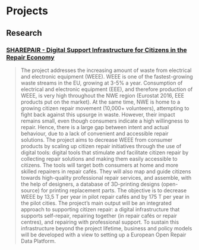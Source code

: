 # Projects

## Research

### [SHAREPAIR - Digital Support Infrastructure for Citizens in the Repair Economy](https://www.nweurope.eu/projects/project-search/sharepair-digital-support-infrastructure-for-citizens-in-the-repair-economy/)

> The project addresses the increasing amount of waste from electrical and electronic equipment (WEEE). WEEE is one of the fastest-growing waste streams in the EU, growing at 3-5% a year. Consumption of electrical and electronic equipment (EEE), and therefore production of WEEE, is very high throughout the NWE region (Eurostat 2016, EEE products put on the market). At the same time, NWE is home to a growing citizen repair movement (10,000+ volunteers), attempting to fight back against this upsurge in waste. However, their impact remains small, even though consumers indicate a high willingness to repair. Hence, there is a large gap between intent and actual behaviour, due to a lack of convenient and accessible repair solutions.
> The project aims to decrease WEEE from consumer products by scaling up citizen repair initiatives through the use of digital tools: digital tools that stimulate and facilitate citizen repair by collecting repair solutions and making them easily accessible to citizens. The tools will target both consumers at home and more skilled repairers in repair cafés. They will also map and guide citizens towards high-quality professional repair services, and assemble, with the help of designers, a database of 3D-printing designs (open-source) for printing replacement parts.
> The objective is to decrease WEEE by 13,5 T per year in pilot repair cafés and by 175 T per year in the pilot cities.
> The project’s main output will be an integrated approach to supporting citizen repair: a digital infrastructure that supports self-repair, repairing together (in repair cafés or repair centres), and repairing with professional support. To sustain this infrastructure beyond the project lifetime, business and policy models will be developed with a view to setting up a European Open Repair Data Platform.
